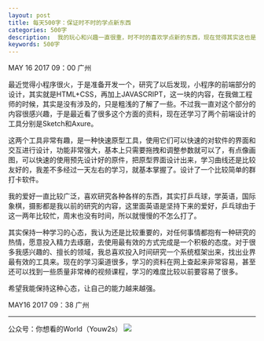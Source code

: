 ```yaml
---
layout: post
title: 每天500字：保证时不时的学点新东西
categories: 500字
description:  我的玩心和兴趣一直很重，时不时的喜欢学点新的东西，现在觉得其实这也是一个很好的习惯。
keywords: 500字
---
```


MAY 16 2017  09：00 广州

最近觉得小程序很火，于是准备开发一个，研究了以后发现，小程序的前端部分的设计，其实就是HTML+CSS，再加上JAVASCRIPT，这一块的内容，在我做工程师的时候，其实是没有涉及的，只是粗浅的了解了一些。不过我一直对这个部分的内容很感兴趣，于是最近看了很多这个方面的资料，现在还学习了两个前端设计的工具分别是Sketch和Axure。

这两个工具非常有趣，是一种快速原型工具，使用它们可以快速的对软件的界面和交互进行设计，功能非常强大，基本上只需要拖拽和调整参数就可以了，有点像画图，可以快速的使用预先设计好的原件，把原型界面设计出来，学习曲线还是比较友好的，我差不多经过一天左右的学习，就基本掌握了。设计了一个比较简单的群打卡软件。

我的爱好一直比较广泛，喜欢研究各种各样的东西，其实打乒乓球，学英语，国际象棋，摄影都是我以前的研究的内容，这里面英语是坚持下来的爱好，乒乓球由于这一两年比较忙，周末也没有时间，所以就慢慢的不怎么打了。

其实保持一种学习的心态，我认为还是比较重要的，对任何事情都抱有一种研究的热情，愿意投入精力去琢磨，去使用最有效的方式完成是一个积极的态度。对于很多我感兴趣的、擅长的领域，我总喜欢投入时间研究一个系统框架出来，找出业界最有效的工具来。现在的学习渠道很多，学习的资料在网上查起来非常容易，甚至还可以找到一些质量非常棒的视频课程，学习的难度比较以前要容易了很多。

希望我能保持这种心态，让自己的能力越来越强。

MAY16 2017  09：38 广州

---- 
公众号：你想看的World（Youw2s）
![][image-1]

[image-1]:	http://upload-images.jianshu.io/upload_images/3342594-dca1f89eba3e50ca.jpg?imageMogr2/auto-orient/strip%7CimageView2/2/w/1240